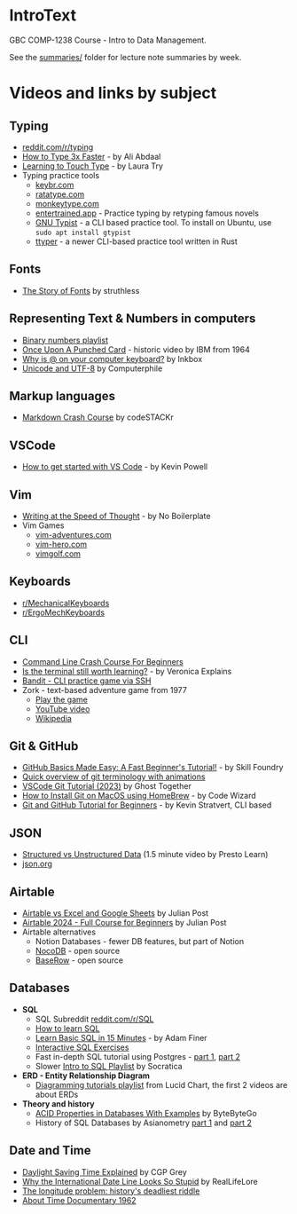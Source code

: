 # IntroText
GBC COMP-1238 Course - Intro to Data Management.

See the [summaries/](/summaries/) folder for lecture note summaries by week.


# Videos and links by subject

## Typing
- [reddit.com/r/typing](https://www.reddit.com/r/typing/)
- [How to Type 3x Faster](https://www.youtube.com/watch?v=tU_AXrvQjpo) - by Ali Abdaal
- [Learning to Touch Type](https://www.youtube.com/watch?v=IIPU20kekCo) - by Laura Try
- Typing practice tools
  - [keybr.com](https://www.keybr.com/)
  - [ratatype.com](https://www.ratatype.com/)
  - [monkeytype.com](https://monkeytype.com/)
  - [entertrained.app](https://entertrained.app/) - Practice typing by retyping famous novels
  - [GNU Typist](https://www.gnu.org/savannah-checkouts/gnu/gtypist/gtypist.html) - a CLI based practice tool.
    To install on Ubuntu, use `sudo apt install gtypist`
  - [ttyper](https://github.com/max-niederman/ttyper) - a newer CLI-based practice tool written in Rust

## Fonts
- [The Story of Fonts](https://www.youtube.com/watch?v=WVfRxFwVHQc) by struthless

## Representing Text & Numbers in computers
- [Binary numbers playlist](https://www.youtube.com/watch?v=cJNm938Xwao&list=PLTd6ceoshprcpen2Jvs_JiuvWvqIAkzea)
- [Once Upon A Punched Card](https://www.youtube.com/watch?v=BlUWg2nxCz0) - historic video by IBM from 1964
- [Why is @ on your computer keyboard?](https://www.youtube.com/watch?v=MjE03a8PGko) by Inkbox
- [Unicode and UTF-8](https://www.youtube.com/watch?v=MijmeoH9LT4) by Computerphile

## Markup languages
 - [Markdown Crash Course](https://www.youtube.com/watch?v=ftOBvusMHjQ) by codeSTACKr

## VSCode
- [How to get started with VS Code](https://www.youtube.com/watch?v=EUJlVYggR1Y) - by Kevin Powell

## Vim
- [Writing at the Speed of Thought](https://www.youtube.com/watch?v=sqm4-B07LsE) - by No Boilerplate
- Vim Games
  - [vim-adventures.com](https://vim-adventures.com/)
  - [vim-hero.com](https://www.vim-hero.com/)
  - [vimgolf.com](https://www.vimgolf.com/)

## Keyboards
 - [r/MechanicalKeyboards](https://www.reddit.com/r/MechanicalKeyboards/)
 - [r/ErgoMechKeyboards](https://www.reddit.com/r/ErgoMechKeyboards/)

## CLI
- [Command Line Crash Course For Beginners](https://www.youtube.com/watch?v=uwAqEzhyjtw)
- [Is the terminal still worth learning?](https://www.youtube.com/watch?v=PwoD3XxYLII) - by Veronica Explains
- [Bandit - CLI practice game via SSH](https://overthewire.org/wargames/bandit/)
- Zork - text-based adventure game from 1977
  - [Play the game](https://www.pcjs.org/software/pcx86/game/infocom/zork1/)
  - [YouTube video](https://www.youtube.com/watch?v=HCIesZ1yY_w)
  - [Wikipedia](https://en.wikipedia.org/wiki/Zork)
  

## Git & GitHub
- [GitHub Basics Made Easy: A Fast Beginner's Tutorial!](https://www.youtube.com/watch?v=Oaj3RBIoGFc) - by Skill Foundry
- [Quick overview of git terminology with animations](https://www.youtube.com/watch?v=e9lnsKot_SQ)
- [VSCode Git Tutorial (2023)](https://www.youtube.com/watch?v=WAqWUfGIQYI) by Ghost Together
- [How to Install Git on MacOS using HomeBrew](https://www.youtube.com/watch?v=B4qsvQ5IqWk) - by Code Wizard
- [Git and GitHub Tutorial for Beginners](https://www.youtube.com/watch?v=tRZGeaHPoaw) - by Kevin Stratvert, CLI based


## JSON
- [Structured vs Unstructured Data](https://www.youtube.com/watch?v=lsR8P1LLf2w) (1.5 minute video by Presto Learn)
- [json.org](https://www.json.org/json-en.html)

## Airtable
 - [Airtable vs Excel and Google Sheets](https://www.youtube.com/watch?v=RHFvUmptIs0) by Julian Post
 - [Airtable 2024 - Full Course for Beginners](https://www.youtube.com/watch?v=Hq3rQpodt58) by Julian Post
 - Airtable alternatives
   - Notion Databases - fewer DB features, but part of Notion
   - [NocoDB](https://nocodb.com/) - open source
   - [BaseRow](https://baserow.io/) - open source

## Databases
- **SQL**
  - SQL Subreddit [reddit.com/r/SQL](https://www.reddit.com/r/SQL/)
  - [How to learn SQL](https://www.youtube.com/watch?v=ITwW825L4zg)
  - [Learn Basic SQL in 15 Minutes](https://www.youtube.com/watch?v=kbKty5ZVKMY) - by Adam Finer
  - [Interactive SQL Exercises](https://www.w3schools.com/sql/sql_exercises.asp)
  - Fast in-depth SQL tutorial using Postgres - [part 1](https://www.youtube.com/watch?v=ipIw-Fp3LBs), [part 2](https://www.youtube.com/watch?v=5t1fW3KG920)
  - Slower [Intro to SQL Playlist](https://www.youtube.com/watch?v=nWyyDHhTxYU&list=PLi01XoE8jYojRqM4qGBF1U90Ee1Ecb5tt) by Socratica
- **ERD - Entity Relationship Diagram**
  - [Diagramming tutorials playlist](https://www.youtube.com/watch?v=xsg9BDiwiJE&list=PLUoebdZqEHTxpGCwKrb82cIvHNoNaBb4R&index=1) from Lucid Chart, the first 2 videos are about ERDs
- **Theory and history**
  - [ACID Properties in Databases With Examples](https://www.youtube.com/watch?v=GAe5oB742dw) by ByteByteGo
  - History of SQL Databases by Asianometry [part 1](https://www.youtube.com/watch?v=z8L202FlmD4) and [part 2](https://www.youtube.com/watch?v=zSn8il5Mo5s)

## Date and Time
- [Daylight Saving Time Explained](https://www.youtube.com/watch?v=84aWtseb2-4) by CGP Grey
- [Why the International Date Line Looks So Stupid](https://www.youtube.com/watch?v=cpKuBlvef6A) by RealLifeLore
- [The longitude problem: history's deadliest riddle](https://www.youtube.com/watch?v=3mHC-Pf8-dU)
- [About Time Documentary 1962](https://www.youtube.com/watch?v=e__emnxC2Gc)


